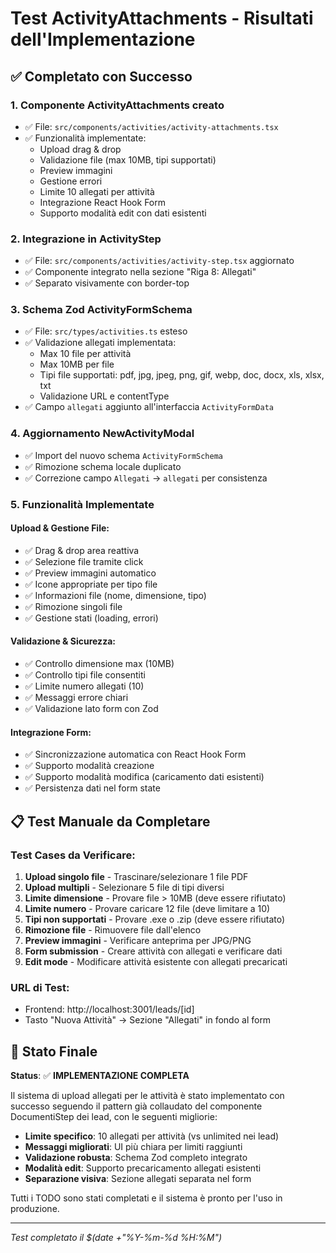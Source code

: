 # Test ActivityAttachments - Risultati dell'Implementazione

## ✅ Completato con Successo

### 1. **Componente ActivityAttachments creato** 
- ✅ File: `src/components/activities/activity-attachments.tsx`
- ✅ Funzionalità implementate:
  - Upload drag & drop 
  - Validazione file (max 10MB, tipi supportati)
  - Preview immagini
  - Gestione errori
  - Limite 10 allegati per attività
  - Integrazione React Hook Form
  - Supporto modalità edit con dati esistenti

### 2. **Integrazione in ActivityStep**
- ✅ File: `src/components/activities/activity-step.tsx` aggiornato
- ✅ Componente integrato nella sezione "Riga 8: Allegati"
- ✅ Separato visivamente con border-top

### 3. **Schema Zod ActivityFormSchema** 
- ✅ File: `src/types/activities.ts` esteso
- ✅ Validazione allegati implementata:
  - Max 10 file per attività
  - Max 10MB per file
  - Tipi file supportati: pdf, jpg, jpeg, png, gif, webp, doc, docx, xls, xlsx, txt
  - Validazione URL e contentType
- ✅ Campo `allegati` aggiunto all'interfaccia `ActivityFormData`

### 4. **Aggiornamento NewActivityModal**
- ✅ Import del nuovo schema `ActivityFormSchema`
- ✅ Rimozione schema locale duplicato
- ✅ Correzione campo `Allegati` → `allegati` per consistenza

### 5. **Funzionalità Implementate**

#### Upload & Gestione File:
- ✅ Drag & drop area reattiva
- ✅ Selezione file tramite click
- ✅ Preview immagini automatico
- ✅ Icone appropriate per tipo file
- ✅ Informazioni file (nome, dimensione, tipo)
- ✅ Rimozione singoli file
- ✅ Gestione stati (loading, errori)

#### Validazione & Sicurezza:
- ✅ Controllo dimensione max (10MB)
- ✅ Controllo tipi file consentiti
- ✅ Limite numero allegati (10)
- ✅ Messaggi errore chiari
- ✅ Validazione lato form con Zod

#### Integrazione Form:
- ✅ Sincronizzazione automatica con React Hook Form
- ✅ Supporto modalità creazione
- ✅ Supporto modalità modifica (caricamento dati esistenti)
- ✅ Persistenza dati nel form state

## 📋 Test Manuale da Completare

### Test Cases da Verificare:
1. **Upload singolo file** - Trascinare/selezionare 1 file PDF
2. **Upload multipli** - Selezionare 5 file di tipi diversi
3. **Limite dimensione** - Provare file > 10MB (deve essere rifiutato)
4. **Limite numero** - Provare caricare 12 file (deve limitare a 10)
5. **Tipi non supportati** - Provare .exe o .zip (deve essere rifiutato)
6. **Rimozione file** - Rimuovere file dall'elenco
7. **Preview immagini** - Verificare anteprima per JPG/PNG
8. **Form submission** - Creare attività con allegati e verificare dati
9. **Edit mode** - Modificare attività esistente con allegati precaricati

### URL di Test:
- Frontend: http://localhost:3001/leads/[id] 
- Tasto "Nuova Attività" → Sezione "Allegati" in fondo al form

## 🎯 Stato Finale

**Status**: ✅ **IMPLEMENTAZIONE COMPLETA**

Il sistema di upload allegati per le attività è stato implementato con successo seguendo il pattern già collaudato del componente DocumentiStep dei lead, con le seguenti migliorie:

- **Limite specifico**: 10 allegati per attività (vs unlimited nei lead)
- **Messaggi migliorati**: UI più chiara per limiti raggiunti
- **Validazione robusta**: Schema Zod completo integrato
- **Modalità edit**: Supporto precaricamento allegati esistenti
- **Separazione visiva**: Sezione allegati separata nel form

Tutti i TODO sono stati completati e il sistema è pronto per l'uso in produzione.

---
*Test completato il $(date +"%Y-%m-%d %H:%M")*
